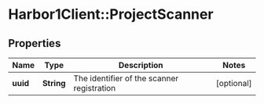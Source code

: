 # Harbor1Client::ProjectScanner

## Properties
Name | Type | Description | Notes
------------ | ------------- | ------------- | -------------
**uuid** | **String** | The identifier of the scanner registration | [optional] 


